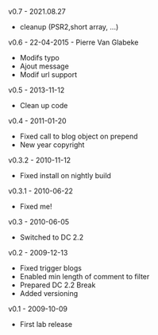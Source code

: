 v0.7 - 2021.08.27
- cleanup (PSR2,short array, ...)

v0.6 - 22-04-2015 - Pierre Van Glabeke
- Modifs typo
- Ajout message
- Modif url support

v0.5 - 2013-11-12
- Clean up code

v0.4 - 2011-01-20
- Fixed call to blog object on prepend
- New year copyright

v0.3.2 - 2010-11-12
- Fixed install on nightly build

v0.3.1 - 2010-06-22
- Fixed me!

v0.3 - 2010-06-05
- Switched to DC 2.2

v0.2 - 2009-12-13
- Fixed trigger blogs
- Enabled min length of comment to filter
- Prepared DC 2.2 Break
- Added versioning

v0.1 - 2009-10-09
- First lab release